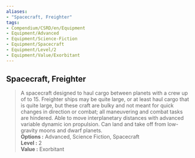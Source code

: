```yaml
---
aliases:
- "Spacecraft, Freighter"
tags:
- Compendium/CSRD/en/Equipment
- Equipment/Advanced
- Equipment/Science-Fiction
- Equipment/Spacecraft
- Equipment/Level/2
- Equipment/Value/Exorbitant
---
```


  
## Spacecraft, Freighter  
  
>A spacecraft designed to haul cargo between planets with a crew up of to 15. Freighter ships may be quite large, or at least haul cargo that is quite large, but these craft are bulky and not meant for quick changes in direction or combat; all maneuvering and combat tasks are hindered. Able to move interplanetary distances with advanced variable dynamic ion propulsion. Can land and take off from low-gravity moons and dwarf planets.  
> **Options :** Advanced, Science Fiction, Spacecraft  
> **Level :** 2  
> **Value :** Exorbitant
